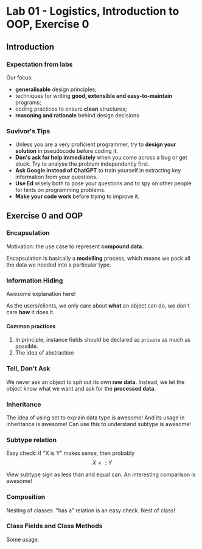 # Lab 01 - Logistics, Introduction to OOP, Exercise 0

## Introduction

### Expectation from labs

Our focus:

* **generalisable** design principles;
* techniques for writing **good, extensible and easy-to-maintain** programs;
* coding practices to ensure **clean** structures;
* **reasoning and rationale** behind design decisions

### Suvivor's Tips

* Unless you are a very proficient programmer, try to **design your solution** in pseudocode before coding it.
* **Don's ask for help immediately** when you come across a bug or get stuck. Try to analyse the problem independently first.
* **Ask Google instead of ChatGPT** to train yourself in extracting key information from your questions.
* **Use Ed** wisely both to pose your questions and to spy on other people for hints on programming problems.
* **Make your code work** before trying to improve it.

## Exercise 0 and OOP

### Encapsulation

Motivation: the use case to represent **compound data**.

Encapsulation is basically a **modelling** process, which means we pack all the data we needed into a particular type.

### Information Hiding

Awesome explanation here!

As the users/clients, we only care about **what** an object can do, we don't care **how** it does it.

#### Common practices

1. In principle, instance fields should be declared as `private` as much as possible.
2. The idea of abstraction

### Tell, Don't Ask

We never ask an object to spit out its own **raw** **data.** Instead, we let the object know what we want and ask for the **processed data**.

### Inheritance

The idea of using set to explain data type is awesome! And its usage in inheritance is awesome! Can use this to understand subtype is awesome!

### Subtype relation

Easy check: if "X is Y" makes sense, then probably $$X<:Y$$

View subtype sign as less than and equal can. An interesting comparison is awesome!

### Composition

Nesting of classes. "has a" relation is an easy check. Nest of class!

### Class Fields and Class Methods

Some usage.

